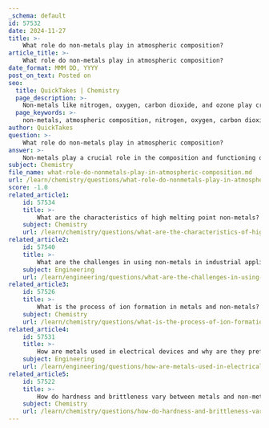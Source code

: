 ```yaml
---
_schema: default
id: 57532
date: 2024-11-27
title: >-
    What role do non-metals play in atmospheric composition?
article_title: >-
    What role do non-metals play in atmospheric composition?
date_format: MMM DD, YYYY
post_on_text: Posted on
seo:
  title: QuickTakes | Chemistry
  page_description: >-
    Non-metals like nitrogen, oxygen, carbon dioxide, and ozone play crucial roles in Earth's atmospheric composition, essential for life, climate regulation, and ecological balance.
  page_keywords: >-
    non-metals, atmospheric composition, nitrogen, oxygen, carbon dioxide, ozone, greenhouse effect, photosynthesis, trace gases, air quality, climate, ecological balance
author: QuickTakes
question: >-
    What role do non-metals play in atmospheric composition?
answer: >-
    Non-metals play a crucial role in the composition and functioning of the Earth's atmosphere. The primary non-metals present in the atmosphere include nitrogen (N), oxygen (O), carbon dioxide (CO2), and ozone (O3), each contributing significantly to various atmospheric processes and life on Earth.\n\n1. **Nitrogen (N)**: Comprising about 78% of the atmosphere by volume, nitrogen is a vital non-metal that acts as a diluent for oxygen, which is essential for combustion and respiration. Nitrogen is relatively inert and does not readily react with other substances, making it a stable component of the atmosphere. It is also crucial for agriculture, as ammonia produced from nitrogen is a key ingredient in fertilizers.\n\n2. **Oxygen (O)**: Making up approximately 21% of the atmosphere, oxygen is essential for the survival of most life forms on Earth. It is necessary for cellular respiration in animals and plants, and it supports combustion processes. The presence of oxygen in the atmosphere is a result of photosynthesis, where plants convert carbon dioxide and sunlight into oxygen and glucose.\n\n3. **Carbon Dioxide (CO2)**: Although it constitutes only a small fraction of the atmosphere (about 0.04%), carbon dioxide plays a significant role in regulating the Earth's temperature through the greenhouse effect. It absorbs and emits infrared radiation, helping to maintain the planet's heat balance. Additionally, CO2 is vital for photosynthesis, where plants utilize it to produce oxygen and organic matter.\n\n4. **Ozone (O3)**: Ozone is a minor but critical component of the atmosphere, primarily found in the stratosphere. It forms the ozone layer, which protects life on Earth by absorbing the majority of the sun's harmful ultraviolet (UV) radiation. This protective layer is essential for preventing skin cancer and other UV-related health issues in humans and animals.\n\n5. **Trace Gases and Particles**: The atmosphere also contains trace gases and small particles that, while present in minute quantities, have significant effects on air quality, climate, and health. For example, pollutants such as sulfur dioxide (SO2) and nitrogen oxides (NOx) can lead to acid rain and respiratory problems.\n\nIn summary, non-metals are integral to the atmospheric composition and play vital roles in supporting life, regulating climate, and maintaining ecological balance. Their interactions and functions are essential for sustaining the environment and human health.
subject: Chemistry
file_name: what-role-do-nonmetals-play-in-atmospheric-composition.md
url: /learn/chemistry/questions/what-role-do-nonmetals-play-in-atmospheric-composition
score: -1.0
related_article1:
    id: 57534
    title: >-
        What are the characteristics of high melting point non-metals?
    subject: Chemistry
    url: /learn/chemistry/questions/what-are-the-characteristics-of-high-melting-point-nonmetals
related_article2:
    id: 57540
    title: >-
        What are the challenges in using non-metals in industrial applications?
    subject: Engineering
    url: /learn/engineering/questions/what-are-the-challenges-in-using-nonmetals-in-industrial-applications
related_article3:
    id: 57526
    title: >-
        What is the process of ion formation in metals and non-metals?
    subject: Chemistry
    url: /learn/chemistry/questions/what-is-the-process-of-ion-formation-in-metals-and-nonmetals
related_article4:
    id: 57531
    title: >-
        How are metals used in electrical devices and why are they preferred?
    subject: Engineering
    url: /learn/engineering/questions/how-are-metals-used-in-electrical-devices-and-why-are-they-preferred
related_article5:
    id: 57522
    title: >-
        How do hardness and brittleness vary between metals and non-metals?
    subject: Chemistry
    url: /learn/chemistry/questions/how-do-hardness-and-brittleness-vary-between-metals-and-nonmetals
---
```


&nbsp;